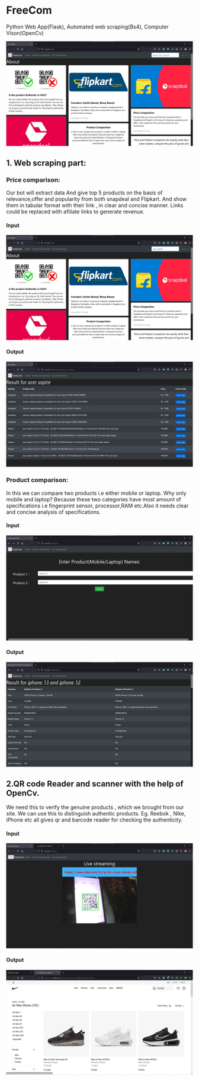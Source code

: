 # FreeCom
Python Web App(Flask), Automated web scraping(Bs4), Computer Vison(OpenCv)

![Home Page](https://github.com/devagnair/FreeCom/blob/main/freecom%20ss/homr%20page.jpg)

## 1. Web scraping part:

### Price comparison:
Our bot will extract data 
And give top 5 products on the basis of relevance,offer and popularity from both snapdeal and Flipkart.
And show them in tabular format with their link , in clear and concise manner.
Links could be replaced with afiliate links to generate revenue.

#### Input
![Price 1](https://github.com/devagnair/FreeCom/blob/main/freecom%20ss/price%201.jpg)

#### Output
![Price 2](https://github.com/devagnair/FreeCom/blob/main/freecom%20ss/price%202.jpg)

### Product comparison:
In this we can compare two products i.e either mobile or laptop.
Why only mobile and laptop?
Because these two categories have most amount of specifications i.e fingerprint sensor, processor,RAM etc.Also it needs clear and concise analysis of specifications.

#### Input
![Product 1](https://github.com/devagnair/FreeCom/blob/main/freecom%20ss/product%201.jpg)

#### Output
![Product 2](https://github.com/devagnair/FreeCom/blob/main/freecom%20ss/product%202.jpg)

## 2.QR code Reader and scanner with the help of OpenCv.

We need this to verify the genuine products , which we brought from our site.
We can use this to distinguish authentic products.
Eg. Reebok , Nike, iPhone etc all gives qr and barcode reader for checking the authenticity.

#### Input
![Qr 1](https://github.com/devagnair/FreeCom/blob/main/freecom%20ss/qr%201.jpg)

#### Output
![Qr 2](https://github.com/devagnair/FreeCom/blob/main/freecom%20ss/qr2%20.jpg)
